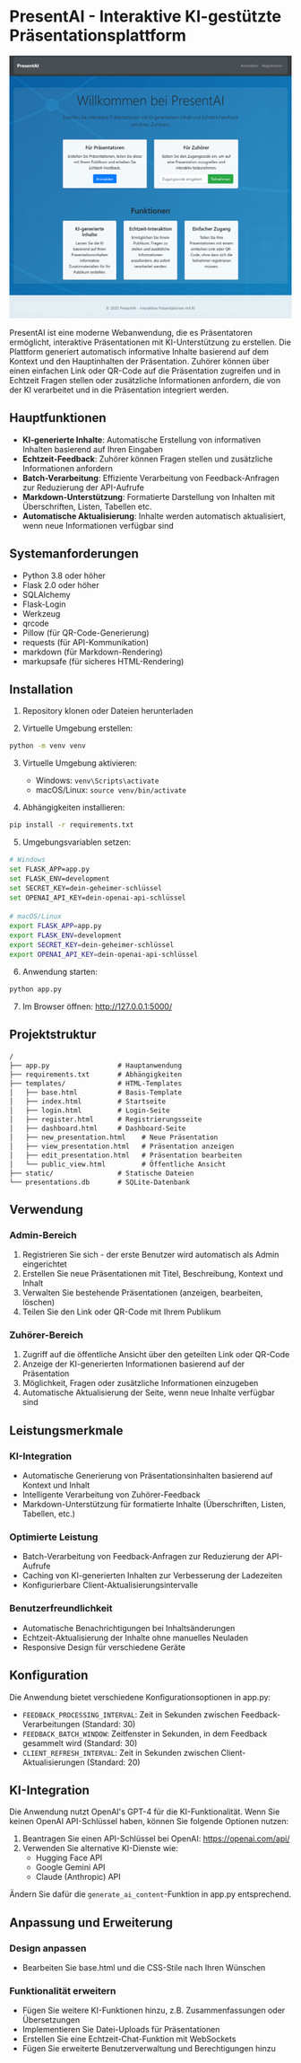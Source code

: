 # PresentAI - Interaktive KI-gestützte Präsentationsplattform

![logo](screen.png)

PresentAI ist eine moderne Webanwendung, die es Präsentatoren ermöglicht, interaktive Präsentationen mit KI-Unterstützung zu erstellen. Die Plattform generiert automatisch informative Inhalte basierend auf dem Kontext und den Hauptinhalten der Präsentation. Zuhörer können über einen einfachen Link oder QR-Code auf die Präsentation zugreifen und in Echtzeit Fragen stellen oder zusätzliche Informationen anfordern, die von der KI verarbeitet und in die Präsentation integriert werden.

## Hauptfunktionen

- **KI-generierte Inhalte**: Automatische Erstellung von informativen Inhalten basierend auf Ihren Eingaben
- **Echtzeit-Feedback**: Zuhörer können Fragen stellen und zusätzliche Informationen anfordern
- **Batch-Verarbeitung**: Effiziente Verarbeitung von Feedback-Anfragen zur Reduzierung der API-Aufrufe
- **Markdown-Unterstützung**: Formatierte Darstellung von Inhalten mit Überschriften, Listen, Tabellen etc.
- **Automatische Aktualisierung**: Inhalte werden automatisch aktualisiert, wenn neue Informationen verfügbar sind

## Systemanforderungen
- Python 3.8 oder höher
- Flask 2.0 oder höher
- SQLAlchemy
- Flask-Login
- Werkzeug
- qrcode
- Pillow (für QR-Code-Generierung)
- requests (für API-Kommunikation)
- markdown (für Markdown-Rendering)
- markupsafe (für sicheres HTML-Rendering)

## Installation

1. Repository klonen oder Dateien herunterladen

2. Virtuelle Umgebung erstellen:
```bash
python -m venv venv
```

3. Virtuelle Umgebung aktivieren:
   - Windows: `venv\Scripts\activate`
   - macOS/Linux: `source venv/bin/activate`

4. Abhängigkeiten installieren:
```bash
pip install -r requirements.txt
```

5. Umgebungsvariablen setzen:
```bash
# Windows
set FLASK_APP=app.py
set FLASK_ENV=development
set SECRET_KEY=dein-geheimer-schlüssel
set OPENAI_API_KEY=dein-openai-api-schlüssel

# macOS/Linux
export FLASK_APP=app.py
export FLASK_ENV=development
export SECRET_KEY=dein-geheimer-schlüssel
export OPENAI_API_KEY=dein-openai-api-schlüssel
```

6. Anwendung starten:
```bash
python app.py
```

7. Im Browser öffnen: http://127.0.0.1:5000/

## Projektstruktur

```
/
├── app.py                 # Hauptanwendung
├── requirements.txt       # Abhängigkeiten
├── templates/             # HTML-Templates
│   ├── base.html          # Basis-Template
│   ├── index.html         # Startseite
│   ├── login.html         # Login-Seite
│   ├── register.html      # Registrierungsseite
│   ├── dashboard.html     # Dashboard-Seite
│   ├── new_presentation.html    # Neue Präsentation
│   ├── view_presentation.html   # Präsentation anzeigen
│   ├── edit_presentation.html   # Präsentation bearbeiten
│   └── public_view.html         # Öffentliche Ansicht
├── static/                # Statische Dateien
└── presentations.db       # SQLite-Datenbank
```

## Verwendung

### Admin-Bereich
1. Registrieren Sie sich - der erste Benutzer wird automatisch als Admin eingerichtet
2. Erstellen Sie neue Präsentationen mit Titel, Beschreibung, Kontext und Inhalt
3. Verwalten Sie bestehende Präsentationen (anzeigen, bearbeiten, löschen)
4. Teilen Sie den Link oder QR-Code mit Ihrem Publikum

### Zuhörer-Bereich
1. Zugriff auf die öffentliche Ansicht über den geteilten Link oder QR-Code
2. Anzeige der KI-generierten Informationen basierend auf der Präsentation
3. Möglichkeit, Fragen oder zusätzliche Informationen einzugeben
4. Automatische Aktualisierung der Seite, wenn neue Inhalte verfügbar sind

## Leistungsmerkmale

### KI-Integration
- Automatische Generierung von Präsentationsinhalten basierend auf Kontext und Inhalt
- Intelligente Verarbeitung von Zuhörer-Feedback
- Markdown-Unterstützung für formatierte Inhalte (Überschriften, Listen, Tabellen, etc.)

### Optimierte Leistung
- Batch-Verarbeitung von Feedback-Anfragen zur Reduzierung der API-Aufrufe
- Caching von KI-generierten Inhalten zur Verbesserung der Ladezeiten
- Konfigurierbare Client-Aktualisierungsintervalle

### Benutzerfreundlichkeit
- Automatische Benachrichtigungen bei Inhaltsänderungen
- Echtzeit-Aktualisierung der Inhalte ohne manuelles Neuladen
- Responsive Design für verschiedene Geräte

## Konfiguration

Die Anwendung bietet verschiedene Konfigurationsoptionen in app.py:

- `FEEDBACK_PROCESSING_INTERVAL`: Zeit in Sekunden zwischen Feedback-Verarbeitungen (Standard: 30)
- `FEEDBACK_BATCH_WINDOW`: Zeitfenster in Sekunden, in dem Feedback gesammelt wird (Standard: 30)
- `CLIENT_REFRESH_INTERVAL`: Zeit in Sekunden zwischen Client-Aktualisierungen (Standard: 20)

## KI-Integration

Die Anwendung nutzt OpenAI's GPT-4 für die KI-Funktionalität. Wenn Sie keinen OpenAI API-Schlüssel haben, können Sie folgende Optionen nutzen:

1. Beantragen Sie einen API-Schlüssel bei OpenAI: https://openai.com/api/
2. Verwenden Sie alternative KI-Dienste wie:
   - Hugging Face API
   - Google Gemini API
   - Claude (Anthropic) API

Ändern Sie dafür die `generate_ai_content`-Funktion in app.py entsprechend.

## Anpassung und Erweiterung

### Design anpassen
- Bearbeiten Sie base.html und die CSS-Stile nach Ihren Wünschen

### Funktionalität erweitern
- Fügen Sie weitere KI-Funktionen hinzu, z.B. Zusammenfassungen oder Übersetzungen
- Implementieren Sie Datei-Uploads für Präsentationen
- Erstellen Sie eine Echtzeit-Chat-Funktion mit WebSockets
- Fügen Sie erweiterte Benutzerverwaltung und Berechtigungen hinzu
